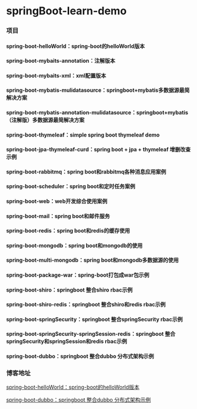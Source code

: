 # springBoot-learn-demo

### 项目
#### spring-boot-helloWorld：spring-boot的helloWorld版本
#### spring-boot-mybaits-annotation：注解版本
#### spring-boot-mybaits-xml：xml配置版本
#### spring-boot-mybatis-mulidatasource：springboot+mybatis多数据源最简解决方案
#### spring-boot-mybatis-annotation-mulidatasource：springboot+mybatis（注解版）多数据源最简解决方案
#### spring-boot-thymeleaf：simple spring boot thymeleaf demo
#### spring-boot-jpa-thymeleaf-curd：spring boot + jpa + thymeleaf 增删改查示例
#### spring-boot-rabbitmq：spring boot和rabbitmq各种消息应用案例
#### spring-boot-scheduler：spring boot和定时任务案例
#### spring-boot-web：web开发综合使用案例
#### spring-boot-mail：spring boot和邮件服务
#### spring-boot-redis：spring boot和redis的缓存使用
#### spring-boot-mongodb：spring boot和mongodb的使用
#### spring-boot-multi-mongodb：spring boot和mongodb多数据源的使用
#### spring-boot-package-war：spring-boot打包成war包示例
#### spring-boot-shiro：springboot 整合shiro rbac示例
#### spring-boot-shiro-redis：springboot 整合shiro和redis rbac示例
#### spring-boot-springSecurity：springboot 整合springSecurity rbac示例
#### spring-boot-springSecurity-springSession-redis：springboot 整合springSecurity和springSession和redis  rbac示例
#### spring-boot-dubbo：springboot 整合dubbo 分布式架构示例

### 博客地址
[spring-boot-helloWorld：spring-boot的helloWorld版本](http://www.cnblogs.com/nbfujx/p/7865787.html)  </br>

[spring-boot-dubbo：springboot 整合dubbo 分布式架构示例](http://www.cnblogs.com/nbfujx/p/7884434.html)

